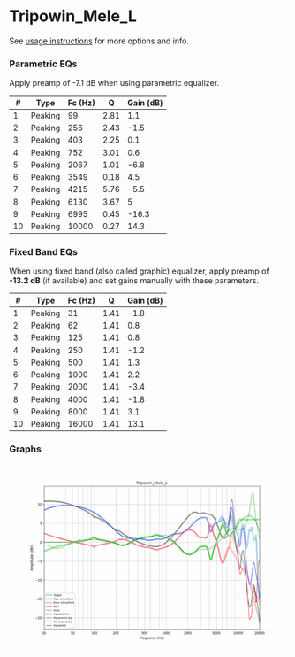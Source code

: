 # Tripowin_Mele_L
See [usage instructions](https://github.com/jaakkopasanen/AutoEq#usage) for more options and info.

### Parametric EQs
Apply preamp of -7.1 dB when using parametric equalizer.

|   # | Type    |   Fc (Hz) |    Q |   Gain (dB) |
|-----|---------|-----------|------|-------------|
|   1 | Peaking |        99 | 2.81 |         1.1 |
|   2 | Peaking |       256 | 2.43 |        -1.5 |
|   3 | Peaking |       403 | 2.25 |         0.1 |
|   4 | Peaking |       752 | 3.01 |         0.6 |
|   5 | Peaking |      2067 | 1.01 |        -6.8 |
|   6 | Peaking |      3549 | 0.18 |         4.5 |
|   7 | Peaking |      4215 | 5.76 |        -5.5 |
|   8 | Peaking |      6130 | 3.67 |         5   |
|   9 | Peaking |      6995 | 0.45 |       -16.3 |
|  10 | Peaking |     10000 | 0.27 |        14.3 |

### Fixed Band EQs
When using fixed band (also called graphic) equalizer, apply preamp of **-13.2 dB** (if available) and set gains manually with these parameters.

|   # | Type    |   Fc (Hz) |    Q |   Gain (dB) |
|-----|---------|-----------|------|-------------|
|   1 | Peaking |        31 | 1.41 |        -1.8 |
|   2 | Peaking |        62 | 1.41 |         0.8 |
|   3 | Peaking |       125 | 1.41 |         0.8 |
|   4 | Peaking |       250 | 1.41 |        -1.2 |
|   5 | Peaking |       500 | 1.41 |         1.3 |
|   6 | Peaking |      1000 | 1.41 |         2.2 |
|   7 | Peaking |      2000 | 1.41 |        -3.4 |
|   8 | Peaking |      4000 | 1.41 |        -1.8 |
|   9 | Peaking |      8000 | 1.41 |         3.1 |
|  10 | Peaking |     16000 | 1.41 |        13.1 |

### Graphs
![](./Tripowin_Mele_L.png)
